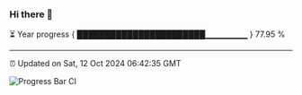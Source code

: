 ### Hi there 👋

⏳ Year progress { ███████████████████████▁▁▁▁▁▁▁ } 77.95 %

---

⏰ Updated on Sat, 12 Oct 2024 06:42:35 GMT

![Progress Bar CI](https://github.com/IshwaranRudhara/GIT-ACTION/workflows/Progress%20Bar%20CI/badge.svg)
